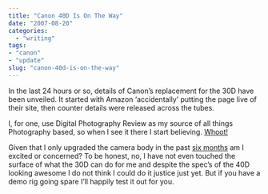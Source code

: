 ```yaml
---
title: "Canon 40D Is On The Way"
date: "2007-08-20"
categories:
  - "writing"
tags:
- "canon"
- "update"
slug: "canon-40d-is-on-the-way"
---
```


In the last 24 hours or so, details of Canon’s replacement for the 30D have been unveiled.
It started with Amazon ‘accidentally’ putting the page live of their site, then counter details were released across the tubes.

I, for one, use Digital Photography Review as my source of all things Photography based, so when I see it there I start believing. [Whoot!](https://www.dpreview.com/news/0708/07082010canoneos40d.asp)

Given that I only upgraded the camera body in the past [six months](https://adamchamberlin.info/2007/03/camera-upgrade) am I excited or concerned?
To be honest, no, I have not even touched the surface of what the 30D can do for me and despite the spec’s of the 40D looking awesome I do not think I could do it justice just yet. But if you have a demo rig going spare I’ll happily test it out for you.
